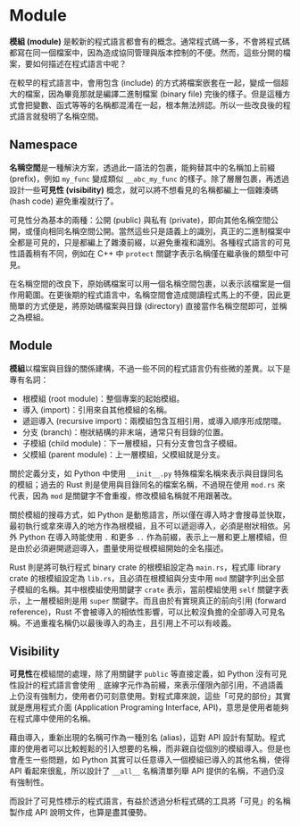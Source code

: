 # Module

**模組 (module)** 是較新的程式語言都會有的概念。通常程式碼一多，不會將程式碼都寫在同一個檔案中，因為造成協同管理與版本控制的不便。然而，這些分開的檔案，要如何描述在程式語言中呢？

在較早的程式語言中，會用包含 (include) 的方式將檔案嵌套在一起，變成一個超大的檔案，因為畢竟那就是編譯二進制檔案 (binary file) 完後的樣子。但是這種方式會把變數、函式等等的名稱都混淆在一起，根本無法辨認。所以一些改良後的程式語言就發明了名稱空間。

## Namespace

**名稱空間**是一種解決方案，透過此一語法的包裹，能夠替其中的名稱加上前綴 (prefix)，例如 `my_func` 變成類似 `__abc_my_func` 的樣子。除了層層包裹，再透過設計一些**可見性 (visibility)** 概念，就可以將不想看見的名稱都編上一個雜湊碼 (hash code) 避免重複就行了。

可見性分為基本的兩種：公開 (public) 與私有 (private)，即向其他名稱空間公開，或僅向相同名稱空間公開。當然這些只是語義上的識別，真正的二進制檔案中全都是可見的，只是都編上了雜湊前綴，以避免重複和識別。各種程式語言的可見性語義稍有不同，例如在 C++ 中 `protect` 關鍵字表示名稱僅在繼承後的類型中可見。

在名稱空間的改良下，原始碼檔案可以用一個名稱空間包裹，以表示該檔案是一個作用範圍。在更後期的程式語言中，名稱空間會造成閱讀程式馬上的不便，因此更簡單的方式便是，將原始碼檔案與目錄 (directory) 直接當作名稱空間即可，並稱之為模組。

## Module

**模組**以檔案與目錄的關係建構，不過一些不同的程式語言仍有些微的差異。以下是專有名詞：

+ 根模組 (root module)：整個專案的起始模組。
+ 導入 (import)：引用來自其他模組的名稱。
+ 遞迴導入 (recursive import)：兩模組包含互相引用，或導入順序形成閉環。
+ 分支 (branch)：樹狀結構的非末端，通常只有目錄的位置。
+ 子模組 (child module)：下一層模組，只有分支會包含子模組。
+ 父模組 (parent module)：上一層模組，父模組就是分支。

關於定義分支，如 Python 中使用 `__init__.py` 特殊檔案名稱來表示與目錄同名的模組；過去的 Rust 則是使用與目錄同名的檔案名稱，不過現在使用 `mod.rs` 來代表，因為 `mod` 是關鍵字不會重複，修改模組名稱就不用跟著改。

關於模組的搜尋方式，如 Python 是動態語言，所以僅在導入時才會搜尋並快取，最初執行或拿來導入的地方作為根模組，且不可以遞迴導入，必須是樹狀相依。另外 Python 在導入時能使用 `.` 和更多 `..` 作為前綴，表示上一層和更上層模組，但是由於必須避開遞迴導入，盡量使用從根模組開始的全名描述。

Rust 則是將可執行程式 binary crate 的根模組設定為 `main.rs`，程式庫 library crate 的根模組設定為 `lib.rs`，且必須在根模組與分支中用 `mod` 關鍵字列出全部子模組的名稱。其中根模組使用關鍵字 `crate` 表示，當前模組使用 `self` 關鍵字表示，上一層模組則是用 `super` 關鍵字。而且由於有實現真正的前向引用 (forward reference)，Rust 不會被導入的相依性影響，可以比較沒負擔的全部導入可見名稱。不過重複名稱仍以最後導入的為主，且引用上不可以有岐義。

## Visibility

**可見性**在模組間的處理，除了用關鍵字 `public` 等直接定義，如 Python 沒有可見性設計的程式語言會使用 `_` 底線字元作為前綴，來表示僅限內部引用，不過語義上仍沒有強制力，使用者仍可刻意使用。對程式庫來說，這些「可見的部份」其實就是應用程式介面 (Application Programing Interface, API)，意思是使用者能夠在程式庫中使用的名稱。

藉由導入，重新出現的名稱可作為一種別名 (alias)，這對 API 設計有幫助。程式庫的使用者可以比較輕鬆的引入想要的名稱，而非親自從個別的模組導入。但是也會產生一些問題，如 Python 其實可以任意導入一個模組已導入的其他名稱，使得 API 看起來很亂，所以設計了 `__all__` 名稱清單列舉 API 提供的名稱，不過仍沒有強制性。

而設計了可見性標示的程式語言，有益於透過分析程式碼的工具將「可見」的名稱製作成 API 說明文件，也算是盡其優勢。
